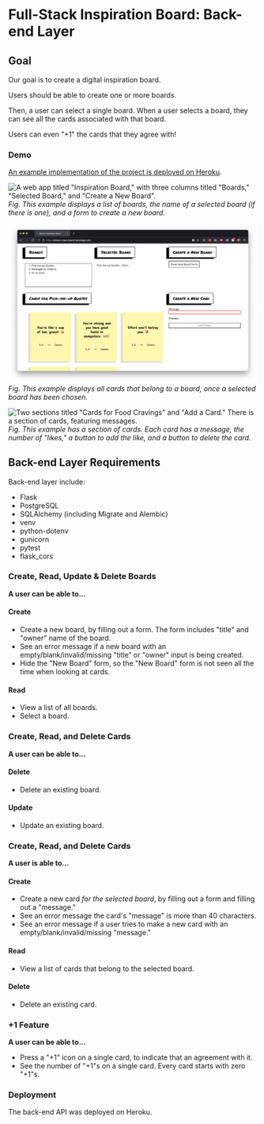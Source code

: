 # Full-Stack Inspiration Board: Back-end Layer

## Goal
Our goal is to create a digital inspiration board.

Users should be able to create one or more boards.

Then, a user can select a single board. When a user selects a board, they can see all the cards associated with that board.

Users can even "+1" the cards that they agree with!

### Demo

[An example implementation of the project is deployed on Heroku](https://team-euphoria-front-end.herokuapp.com/). 

![A web app titled "Inspiration Board," with three columns titled "Boards," "Selected Board," and "Create a New Board".](./assets/inpiration_board_highlight.png) 
_Fig. This example displays a list of boards, the name of a selected board (if there is one), and a form to create a new board._


![A web app with five sections titled "Boards," "Selected Board," "Create a New Board," "Cards for Food Cravings" and "Add a Card".](./assets/new_card_highlight.png)  
_Fig. This example displays all cards that belong to a board, once a selected board has been chosen._


![Two sections titled "Cards for Food Cravings" and "Add a Card." There is a section of cards, featuring messages.](./assets/cards_highlight.png)  
_Fig. This example has a section of cards. Each card has a message, the number of "likes," a button to add the like, and a button to delete the card._

## Back-end Layer Requirements

Back-end layer include:

- Flask
- PostgreSQL
- SQLAlchemy (including Migrate and Alembic)
- venv
- python-dotenv
- gunicorn
- pytest
- flask_cors

### Create, Read, Update & Delete Boards

**A user can be able to...**

#### Create

- Create a new board, by filling out a form. The form includes "title" and "owner" name of the board.
- See an error message if a new board with an empty/blank/invalid/missing "title" or "owner" input is being created.
- Hide the "New Board" form, so the "New Board" form  is not seen all the time when looking at cards.

#### Read

- View a list of all boards.
- Select a board.

### Create, Read, and Delete Cards

**A user can be able to...**

#### Delete

- Delete an existing board.

#### Update

- Update an existing board.

### Create, Read, and Delete Cards

**A user is able to...**

#### Create

- Create a new card _for the selected board_, by filling out a form and filling out a "message."
- See an error message  the card's "message" is  more than 40 characters.
- See an error message if a user tries to make a new card with an empty/blank/invalid/missing "message."

#### Read

- View a list of cards that belong to the selected board.

#### Delete

- Delete an existing card.

### +1 Feature

**A user can be able to...**

- Press a "+1" icon on a single card, to indicate that an agreement with it.
- See the number of "+1"s on a single card. Every card starts with zero "+1"s.

### Deployment

The back-end API was deployed on Heroku.
